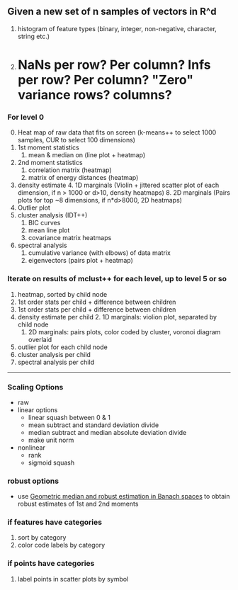 ## Given a new set of n samples of vectors in R^d

1. histogram of feature types (binary, integer, non-negative, character, string etc.)
2. # NaNs per row? Per column? Infs per row? Per column? "Zero" variance rows? columns?


### For level 0

0. Heat map of raw data that fits on screen (k-means++ to select 1000 samples, CUR to select 100 dimensions)
1. 1st moment statistics
    1. mean & median on (line plot + heatmap)
2. 2nd moment statistics
    1. correlation matrix (heatmap)
    1. matrix of energy distances (heatmap)
3. density estimate
    4. 1D marginals (Violin + jittered scatter plot of each dimension,  if n > 1000 or d>10, density heatmaps)
    8. 2D marginals (Pairs plots for top ~8 dimensions, if n*d>8000, 2D heatmaps)
4. Outlier plot 
5. cluster analysis (IDT++)
    1. BIC curves
    1. mean line plot
    1. covariance matrix heatmaps
6. spectral analysis
    1. cumulative variance (with elbows) of data matrix
    1. eigenvectors (pairs plot + heatmap)


### Iterate on results of mclust++ for each level, up to level 5 or so

1. heatmap, sorted by child node
1. 1st order stats per child + difference between children
1. 1st order stats per child + difference between children
1. density estimate per child
    2. 1D marginals: violion plot, separated by child node
    1. 2D marginals: pairs plots, color coded by cluster, voronoi diagram overlaid
1. outlier plot for each child node
1. cluster analysis per child
1. spectral analysis per child



----


### Scaling Options

- raw
- linear options
    - linear squash between 0 & 1
    - mean subtract and standard deviation divide
    - median subtract and median absolute deviation divide
    - make unit norm
- nonlinear
    - rank
    - sigmoid squash
    
### robust options

- use [Geometric median and robust estimation in Banach spaces](http://projecteuclid.org/euclid.bj/1438777595) to obtain robust estimates of 1st and 2nd moments

### if features have categories

1. sort by category
2. color code labels by category

### if points have categories

1. label points in scatter plots by symbol
